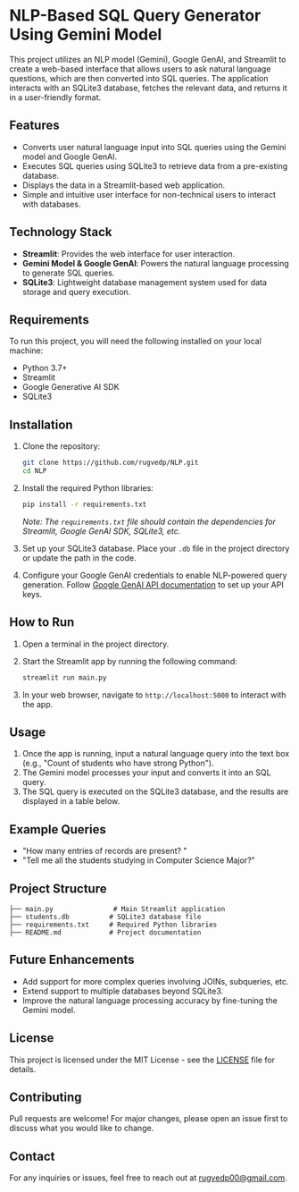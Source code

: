 # NLP-Based SQL Query Generator Using Gemini Model

This project utilizes an NLP model (Gemini), Google GenAI, and Streamlit to create a web-based interface that allows users to ask natural language questions, which are then converted into SQL queries. The application interacts with an SQLite3 database, fetches the relevant data, and returns it in a user-friendly format.

## Features
- Converts user natural language input into SQL queries using the Gemini model and Google GenAI.
- Executes SQL queries using SQLite3 to retrieve data from a pre-existing database.
- Displays the data in a Streamlit-based web application.
- Simple and intuitive user interface for non-technical users to interact with databases.
  
## Technology Stack
- **Streamlit**: Provides the web interface for user interaction.
- **Gemini Model & Google GenAI**: Powers the natural language processing to generate SQL queries.
- **SQLite3**: Lightweight database management system used for data storage and query execution.

## Requirements

To run this project, you will need the following installed on your local machine:

- Python 3.7+
- Streamlit
- Google Generative AI SDK
- SQLite3

## Installation

1. Clone the repository:

   ```bash
   git clone https://github.com/rugvedp/NLP.git
   cd NLP
   ```

2. Install the required Python libraries:

   ```bash
   pip install -r requirements.txt
   ```

   _Note: The `requirements.txt` file should contain the dependencies for Streamlit, Google GenAI SDK, SQLite3, etc._

3. Set up your SQLite3 database. Place your `.db` file in the project directory or update the path in the code.

4. Configure your Google GenAI credentials to enable NLP-powered query generation. Follow [Google GenAI API documentation](https://cloud.google.com/genai/docs) to set up your API keys.

## How to Run

1. Open a terminal in the project directory.
2. Start the Streamlit app by running the following command:

   ```bash
   streamlit run main.py
   ```

3. In your web browser, navigate to `http://localhost:5000` to interact with the app.

## Usage

1. Once the app is running, input a natural language query into the text box (e.g., "Count of students who have strong Python").
2. The Gemini model processes your input and converts it into an SQL query.
3. The SQL query is executed on the SQLite3 database, and the results are displayed in a table below.

## Example Queries

- "How many entries of records are present? "
- "Tell me all the students studying in Computer Science Major?"

## Project Structure

```plaintext
├── main.py               # Main Streamlit application
├── students.db          # SQLite3 database file
├── requirements.txt     # Required Python libraries
├── README.md            # Project documentation
```

## Future Enhancements

- Add support for more complex queries involving JOINs, subqueries, etc.
- Extend support to multiple databases beyond SQLite3.
- Improve the natural language processing accuracy by fine-tuning the Gemini model.

## License

This project is licensed under the MIT License - see the [LICENSE](LICENSE) file for details.

## Contributing

Pull requests are welcome! For major changes, please open an issue first to discuss what you would like to change.

## Contact

For any inquiries or issues, feel free to reach out at rugvedp00@gmail.com.
